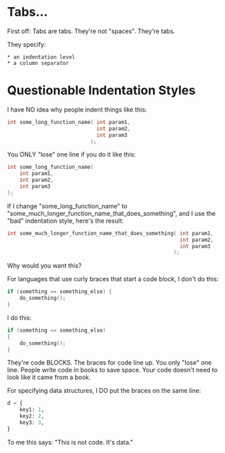 # Tabs...

First off:  Tabs are tabs.  They're not "spaces".  They're tabs.

They specify:

	* an indentation level
	* a column separator

# Questionable Indentation Styles

I have NO idea why people indent things like this:
```c
int some_long_function_name( int param1,
                             int param2,
                             int param3
                           );
```

You ONLY "lose" one line if you do it like this:
```c
int some_long_function_name(
	int param1,
	int param2,
	int param3
);
```

If I change "some_long_function_name" to "some_much_longer_function_name_that_does_something",
and I use the "bad" indentation style, here's the result:

```c
int some_much_longer_function_name_that_does_something( int param1,
                                                        int param2,
                                                        int param3
                                                      );
```
Why would you want this?

For languages that use curly braces that start a code block,
I don't do this:
```c
if (something == something_else) {
	do_something();
}
```

I do this:
```c
if (something == something_else)
{
	do_something();
}
```

They're code BLOCKS.
The braces for code line up.
You only "lose" one line.
People write code in books to save space.
Your code doesn't need to look like it came from a book.

For specifying data structures, I DO put the braces on the same line:

```python
d = {
	key1: 1,
	key2: 2,
	key3: 3,
}
```

To me this says: "This is not code.  It's data."


